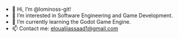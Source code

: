 - 👋 Hi, I’m @lominoss-git!
- 👀 I’m interested in Software Engineering and Game Development.
- 🌱 I’m currently learning the Godot Game Engine.
- 📫 Contact me: eloualjiassaad1@gmail.com
